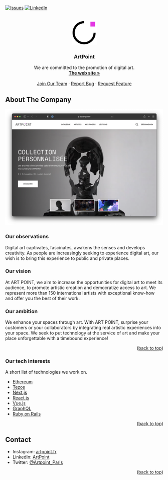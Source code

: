 <div id="top"></div>
<!--
*** Thanks a lot to Best-README-Template for inspiring this README.
*** If you have a suggestion
*** https://github.com/othneildrew/Best-README-Template
-->

<!-- PROJECT SHIELDS -->
<!--
*** I'm using markdown "reference style" links for readability.
*** Reference links are enclosed in brackets [ ] instead of parentheses ( ).
*** See the bottom of this document for the declaration of the reference variables
*** for contributors-url, forks-url, etc. This is an optional, concise syntax you may use.
*** https://www.markdownguide.org/basic-syntax/#reference-style-links
-->

[![Issues][issues-shield]][issues-url]
[![LinkedIn][linkedin-shield]][linkedin-url]

<!-- PROJECT LOGO -->
<br />
<div align="center">
  <a href="https://github.com/ArtPoint-fr/README">
    <img src="images/ArtPoint_LOGO.jpg" alt="Logo" width="80" height="80">
  </a>

  <h3 align="center">ArtPoint</h3>

  <p align="center">
    We are committed to the promotion of digital art.
    <br />
    <a href="https://artpoint.fr"><strong>The web site »</strong></a>
    <br />
    <br />
    <a href="https://artpoint.fr">Join Our Team</a>
    ·
    <a href="https://github.com/ArtPoint-fr/README/issues">Report Bug</a>
    ·
    <a href="https://github.com/ArtPoint-fr/README/issues">Request Feature</a>
  </p>
</div>

<!-- ABOUT THE PROJECT -->

## About The Company

[![Product Name Screen Shot][product-screenshot]](https://example.com)

### Our observations

Digital art captivates, fascinates, awakens the senses and develops creativity. As people are increasingly seeking to experience digital art, our wish is to bring this experience to public and private places.

### Our vision

At ART POINT, we aim to increase the opportunities for digital art to meet its audience, to promote artistic creation and democratize access to art. We represent more than 150 international artists with exceptional know-how and offer you the best of their work.

### Our ambition

We enhance your spaces through art. With ART POINT, surprise your customers or your collaborators by integrating real artistic experiences into your space. We seek to put technology at the service of art and make your place unforgettable with a timebound experience!

<p align="right">(<a href="#top">back to top</a>)</p>

### Our tech interests

A short list of technologies we work on.

- [Ethereum](https://ethereum.org/)
- [Tezos](https://tezos.com)
- [Next.js](https://nextjs.org/)
- [React.js](https://reactjs.org/)
- [Vue.js](https://vuejs.org/)
- [GraphQL](https://graphql.org)
- [Ruby on Rails](https://rubyonrails.org)

<p align="right">(<a href="#top">back to top</a>)</p>

<!-- CONTACT -->

## Contact

- Instagram: [artpoint.fr](https://www.instagram.com/artpoint.fr/)
- LinkedIn: [ArtPoint](https://www.linkedin.com/company/14803199/)
- Twitter: [@Artpoint_Paris](https://twitter.com/Artpoint_Paris)

<p align="right">(<a href="#top">back to top</a>)</p>

<!-- MARKDOWN LINKS & IMAGES -->
<!-- https://www.markdownguide.org/basic-syntax/#reference-style-links -->

[issues-shield]: https://img.shields.io/github/issues/ArtPoint-fr/README.svg?style=for-the-badge
[issues-url]: https://github.com/ArtPoint-fr/README/issues
[linkedin-shield]: https://img.shields.io/badge/-LinkedIn-black.svg?style=for-the-badge&logo=linkedin&colorB=555
[linkedin-url]: https://www.linkedin.com/company/14803199/admin/
[product-screenshot]: images/screenshot.png
